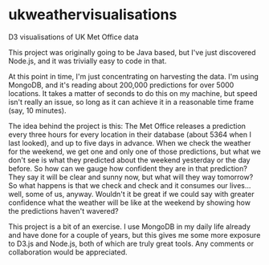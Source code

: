 ukweathervisualisations
=======================

D3 visualisations of UK Met Office data

This project was originally going to be Java based, but I've just discovered Node.js, and it was trivially easy
to code in that.  

At this point in time, I'm just concentrating on harvesting the data.  I'm using MongoDB, and it's reading
about 200,000 predictions for over 5000 locations.  It takes a matter of seconds to do this on my machine,
but speed isn't really an issue, so long as it can achieve it in a reasonable time frame (say, 10 minutes).

The idea behind the project is this:  The Met Office releases a prediction every three hours for every 
location in their database (about 5364 when I last looked), and up to five days in advance. When we check the 
weather for the weekend, we get one and only one of those predictions, but what we don't see is what they 
predicted about the weekend yesterday or the day before.  So how can we gauge how confident they are in that 
prediction?  They say it will be clear and sunny now, but what will they way tomorrow?  So what happens is 
that we check and check and it consumes our lives... well, some of us, anyway.  Wouldn't it be great if we 
could say with greater confidence what the weather will be like at the weekend by showing how the predictions 
haven't wavered?

This project is a bit of an exercise.  I use MongoDB in my daily life already and have done for a couple of years, 
but this gives me some more exposure to D3.js and Node.js, both of which are truly great tools.  Any comments or
collaboration would be appreciated.